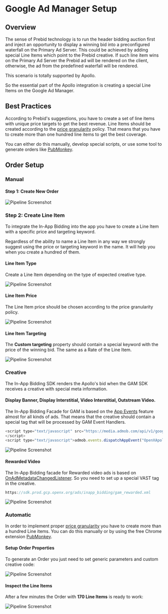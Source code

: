 # Google Ad Manager Setup

## Overview

The sense of Prebid technology is to run the header bidding auction first and inject an opportunity to display a winning bid into a preconfigured waterfall on the Primary Ad Server. This could be achieved by adding special Line Items which point to the Prebid creative. If such line item wins on the Primary Ad Server the Prebid ad will be rendered on the client, otherwise, the ad from the predefined waterfall will be rendered.

This scenario is totally supported by Apollo.

So the essential part of the Apollo integration is creating a special Line Items on the Google Ad Manager.  

## Best Practices

According to Prebid's suggestions, you have to create a set of line items with unique price targets to get the best revenue. Line Items should be created according to the [price granularity](http://prebid.org/prebid-mobile/adops-price-granularity.html#autoGranularityBucket) policy. That means that you have to create more than one hundred line items to get the best coverage.

You can either do this manually, develop special scripts, or use some tool to generate orders like [PubMonkey](https://chrome.google.com/webstore/detail/pubmonkey/cjbdhopmleoleednpeaknmmbepfkhaml?hl=en).

## Order Setup

### Manual

#### Step 1: Create New Order

 <img src="../res/orders/order-gam-create.png" alt="Pipeline Screenshot" align="center">

### Step 2: Create Line Item

To integrate the In-App Bidding into the app you have to create a Line Item with a specific price and targeting keyword.

Regardless of the ability to name a Line Item in any way we strongly suggest using the price or targeting keyword in the name. It will help you when you create a hundred of them.

#### Line Item Type

Create a Line Item depending on the type of expected creative type.

<img src="../res/orders/order-gam-li-create.png" alt="Pipeline Screenshot" align="center">

#### Line Item Price

The Line Item price should be chosen according to the price granularity policy.

<img src="../res/orders/order-gam-li-price.png" alt="Pipeline Screenshot" align="center">

#### Line Item Targeting

The **Custom targeting** property should contain a special keyword with the price of the winning bid. The same as a Rate of the Line Item.

<img src="../res/orders/order-gam-li-targeting.png" alt="Pipeline Screenshot" align="center">


### Creative

The In-App Bidding SDK renders the Apollo's bid when the GAM SDK receives a creative with special meta information.  

#### Display Banner, Display Interstitial, Video Interstitial, Outstream Video.


The In-App Bidding Facade for GAM is based on the [App Events](https://developers.google.com/ad-manager/mobile-ads-sdk/android/banner#app_events) feature almost for all kinds of ads. That means that the creative should contain a special tag that will be processed by GAM Event Handlers.

``` js
<script type="text/javascript" src="https://media.admob.com/api/v1/google_mobile_app_ads.js">
</script>
<script type="text/javascript">admob.events.dispatchAppEvent("OpenXApolloAppEvent","");</script>
```

<img src="../res/orders/order-gam-creative-banner.png" alt="Pipeline Screenshot" align="center">


#### Rewarded Video

The In-App Bidding facade for Rewarded video ads is based on [OnAdMetadataChangedListener](https://developers.google.com/android/reference/com/google/android/gms/ads/rewarded/OnAdMetadataChangedListener). So you need to set up a special VAST tag in the creative.

``` js
https://sdk.prod.gcp.openx.org/ads/inapp_bidding/gam_rewarded.xml
```

<img src="../res/orders/order-gam-creative-rewarded.png" alt="Pipeline Screenshot" align="center">

### Automatic


In order to implement proper [price granularity](http://Prebid.org/Prebid-mobile/adops-price-granularity.html#autoGranularityBucket) you have to create more than a hundred Line items. You can do this manually or by using the free Chrome extension [PubMonkey](https://chrome.google.com/webstore/detail/pubmonkey/cjbdhopmleoleednpeaknmmbepfkhaml?hl=en).

#### Setup Order Properties

To generate an Order you just need to set generic parameters and custom creative code:

<img src="../res/orders/order-gam-pubmonkey-form.png" alt="Pipeline Screenshot" align="center">


#### Inspect the Line Items

After a few minutes the Order with **170 Line Items** is ready to work:

<img src="../res/orders/order-gam-pubmonkey-result.png" alt="Pipeline Screenshot" align="center">
